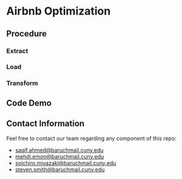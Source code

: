 # Airbnb Optimization

## Procedure

### Extract
### Load
### Transform

## Code Demo

## Contact Information
Feel free to contact our team regarding any component of this repo:

- saqif.ahmed@baruchmail.cuny.edu
- mehdi.emon@baruchmail.cuny.edu
- soichiro.miyazaki@baruchmail.cuny.edu
- steven.smith@baruchmail.cuny.edu
